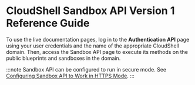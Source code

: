 # CloudShell Sandbox API Version 1 Reference Guide


To use the live documentation pages, log in to the **Authentication API** page using your user credentials and the name of the appropriate CloudShell domain. Then, access the Sandbox API page to execute its methods on the public blueprints and sandboxes in the domain.

:::note
 Sandbox API can be configured to run in secure mode. See [Configuring Sandbox API to Work in HTTPS Mode](https://help.quali.com/Online%20Help/0.0/Portal/Content/IG/Appendices/CS-Snbx-API-Https.htm).
:::

